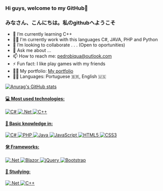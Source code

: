 ### Hi guys, welcome to my GitHub👋
<h3>みなさん、こんにちは。私のgithubへようこそ</h3>

- 🌱 I’m currently learning C++
- 🧑‍💻 I'm currently work with this languages C#, JAVA, PHP and Python
- 👯 I’m looking to collaborate . . . (Open to oportunities)
- 💬 Ask me about ...
- 📫 How to reach me: pedrobiqua@outlook.com
- ⚡ Fun fact: I like play games with my friends
- 👨‍💻 My portfolio:  <a href="https://pedrobiqua.github.io/sitePessoal/" target="_blank">My portfolio</a>
- 🧑‍🏫 Languages: Portuguese 🇧🇷, English 🇺🇸


<div>
  <a href="https://github.com/pedrobiqua">
</div>

<div>
  
  ![Anurag's GitHub stats](https://github-readme-stats.vercel.app/api?username=pedrobiqua&show_icons=true)
  
</div>

#### :computer: Most used technologies:
![C#](https://img.shields.io/badge/c%23-%23239120.svg?style=for-the-badge&logo=c-sharp&logoColor=white)
![.Net](https://img.shields.io/badge/.NET-5C2D91?style=for-the-badge&logo=.net&logoColor=white)
![C++](https://img.shields.io/badge/c++-%2300599C.svg?style=for-the-badge&logo=c%2B%2B&logoColor=white)

#### 🔰 Basic knowledge in:
![C#](https://img.shields.io/badge/c%23-%23239120.svg?style=for-the-badge&logo=c-sharp&logoColor=white)
![PHP](https://img.shields.io/badge/php-%23777BB4.svg?style=for-the-badge&logo=php&logoColor=white)
![Java](https://img.shields.io/badge/java-%23ED8B00.svg?style=for-the-badge&logo=java&logoColor=white)
![JavaScript](https://img.shields.io/badge/javascript-%23323330.svg?style=for-the-badge&logo=javascript&logoColor=%23F7DF1E)
![HTML5](https://img.shields.io/badge/html5-%23E34F26.svg?style=for-the-badge&logo=html5&logoColor=white)
![CSS3](https://img.shields.io/badge/css3-%231572B6.svg?style=for-the-badge&logo=css3&logoColor=white)

#### :hammer_and_wrench: Frameworks:
![.Net](https://img.shields.io/badge/.NET-5C2D91?style=for-the-badge&logo=.net&logoColor=white)
![Blazor](https://img.shields.io/badge/blazor-%235C2D91.svg?style=for-the-badge&logo=blazor&logoColor=white)
![jQuery](https://img.shields.io/badge/jquery-%230769AD.svg?style=for-the-badge&logo=jquery&logoColor=white)
![Bootstrap](https://img.shields.io/badge/bootstrap-%23563D7C.svg?style=for-the-badge&logo=bootstrap&logoColor=white)

#### :open_book: Studying:
![.Net](https://img.shields.io/badge/.NET-5C2D91?style=for-the-badge&logo=.net&logoColor=white)
![C++](https://img.shields.io/badge/c++-%2300599C.svg?style=for-the-badge&logo=c%2B%2B&logoColor=white)
